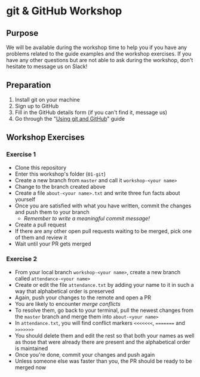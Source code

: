 # git & GitHub Workshop

## Purpose

We will be available during the workshop time to help you if you have any problems related to the guide examples and the workshop exercises.
If you have any other questions but are not able to ask during the workshop, don't hesitate to message us on Slack!

## Preparation

1. Install git on your machine
2. Sign up to GitHub
3. Fill in the GitHub details form (if you can't find it, message us)
4. Go through the "[Using git and GitHub](https://github.com/Hyp-ed/hyped-2022/wiki/Using-git-and-GitHub)" guide

## Workshop Exercises

### Exercise 1

- Clone this repository
- Enter this workshop's folder (`01-git`)
- Create a new branch from `master` and call it `workshop-<your name>`
- Change to the branch created above
- Create a file `about-<your name>.txt` and write three fun facts about yourself
- Once you are satisfied with what you have written, commit the changes and push them to your branch
    - *Remember to write a meaningful commit message!*
- Create a pull request
- If there are any other open pull requests waiting to be merged, pick one of them and review it
- Wait until your PR gets merged

### Exercise 2

- From your local branch `workshop-<your name>`, create a new branch called `attendance-<your name>`
- Create or edit the file `attendance.txt` by adding your name to it in such a way that alphabetical order is preserved
- Again, push your changes to the remote and open a PR
- You are likely to encounter *merge conflicts*
- To resolve them, go back to your terminal, pull the newest changes from the `master` branch and merge them into `about-<your name>`
- In `attendance.txt`, you will find conflict markers `<<<<<<<`, `=======` and `>>>>>>>`
- You should delete them and edit the rest so that both your names as well as those that were already there are present and the alphabetical order is maintained
- Once you're done, commit your changes and push again
- Unless someone else was faster than you, the PR should be ready to be merged now